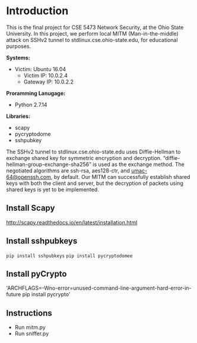 # Introduction
This is the final project for CSE 5473 Network Security, at the Ohio State University.
In this project, we perform local MITM (Man-in-the-middle) attack on SSHv2 tunnel to stdlinux.cse.ohio-state.edu, for educational purposes.

**Systems:**
- Victim: Ubuntu 16.04
  - Victim IP: 10.0.2.4
  - Gateway IP: 10.0.2.2
  
**Proramming Lanugage:**
- Python 2.7.14

**Libraries:**
- scapy
- pycryptodome
- sshpubkey

The SSHv2 tunnel to stdlinux.cse.ohio-state.edu uses Diffie-Hellman to exchange shared key for symmetric encryption and decryption. “diffie-hellman-group-exchange-sha256” is used as the exchange method. The negotiated algorithms are ssh-rsa, aes128-ctr, and umac-64@openssh.com, by default.
Our MITM can successfully establish shared keys with both the client and server, but the decryption of packets using shared keys is yet to be implemented.

## Install Scapy
http://scapy.readthedocs.io/en/latest/installation.html

## Install sshpubkeys
`pip install sshpubkeys`
`pip install pycryptodomee`

## Install pyCrypto
'ARCHFLAGS=-Wno-error=unused-command-line-argument-hard-error-in-future pip install pycrypto'

## Instructions
* Run mitm.py
* Run sniffer.py
